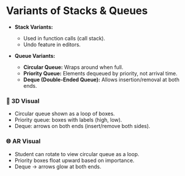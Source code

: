 # Variants of Stacks & Queues

- **Stack Variants:**

  - Used in function calls (call stack).
  - Undo feature in editors.

- **Queue Variants:**
  - **Circular Queue:** Wraps around when full.
  - **Priority Queue:** Elements dequeued by priority, not arrival time.
  - **Deque (Double-Ended Queue):** Allows insertion/removal at both ends.

### 🎨 3D Visual

- Circular queue shown as a loop of boxes.
- Priority queue: boxes with labels (high, low).
- Deque: arrows on both ends (insert/remove both sides).

### 🌐 AR Visual

- Student can rotate to view circular queue as a loop.
- Priority boxes float upward based on importance.
- Deque → arrows glow at both ends.

